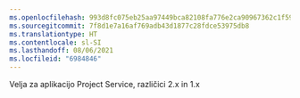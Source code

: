 ```yaml
---
ms.openlocfilehash: 993d8fc075eb25aa97449bca82108fa776e2ca90967362c1f5916505bb55017f
ms.sourcegitcommit: 7f8d1e7a16af769adb43d1877c28fdce53975db8
ms.translationtype: HT
ms.contentlocale: sl-SI
ms.lasthandoff: 08/06/2021
ms.locfileid: "6984846"
---
```

Velja za aplikacijo Project Service, različici 2.x in 1.x
